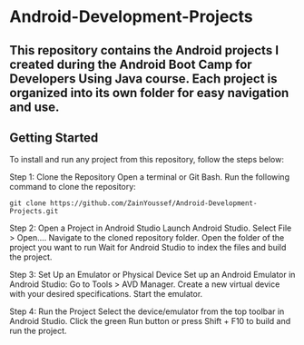 # Android-Development-Projects

This repository contains the Android projects I created during the Android Boot Camp for Developers Using Java course. Each project is organized into its own folder for easy navigation and use.
---
## Getting Started
To install and run any project from this repository, follow the steps below:

Step 1: Clone the Repository
Open a terminal or Git Bash.
Run the following command to clone the repository:

```
git clone https://github.com/ZainYoussef/Android-Development-Projects.git
```

Step 2: Open a Project in Android Studio
Launch Android Studio.
Select File > Open....
Navigate to the cloned repository folder.
Open the folder of the project you want to run
Wait for Android Studio to index the files and build the project.

Step 3: Set Up an Emulator or Physical Device
Set up an Android Emulator in Android Studio:
Go to Tools > AVD Manager.
Create a new virtual device with your desired specifications.
Start the emulator.

Step 4: Run the Project
Select the device/emulator from the top toolbar in Android Studio.
Click the green Run button or press Shift + F10 to build and run the project.
